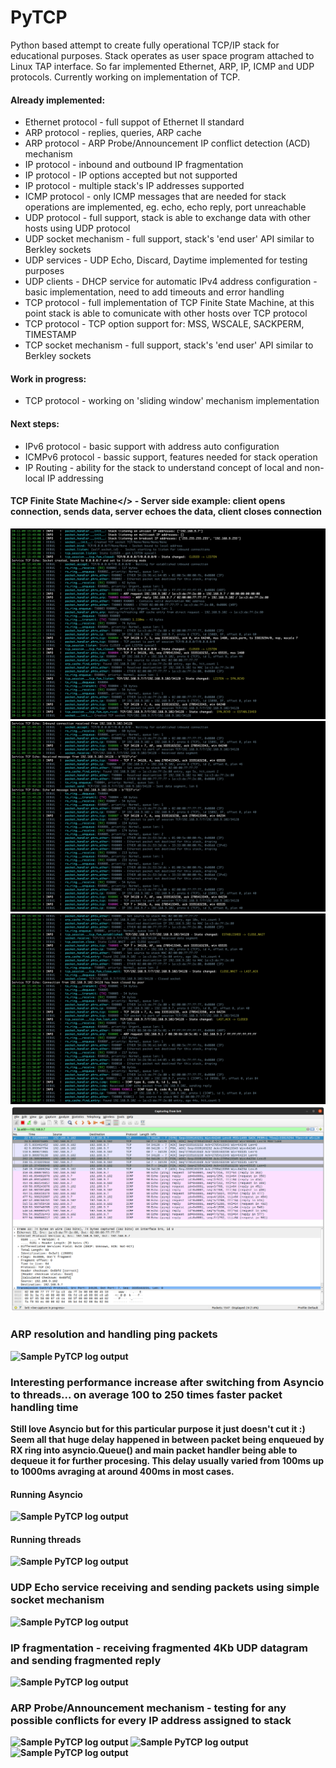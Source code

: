 # PyTCP

Python based attempt to create fully operational TCP/IP stack for educational purposes. Stack operates as user space program attached to Linux TAP interface. So far implemented Ethernet, ARP, IP, ICMP and UDP protocols. Currently working on implementation of TCP.

#### Already implemented:

 - Ethernet protocol - full suppot of Ethernet II standard
 - ARP protocol - replies, queries, ARP cache
 - ARP protocol - ARP Probe/Announcement IP conflict detection (ACD) mechanism
 - IP protocol - inbound and outbound IP fragmentation
 - IP protocol - IP options accepted but not supported
 - IP protocol -  multiple stack's IP addresses supported 
 - ICMP protocol - only ICMP messages that are needed for stack operations are implemented, eg. echo, echo reply, port unreachable
 - UDP protocol - full support, stack is able to exchange data with other hosts using UDP protocol
 - UDP socket mechanism - full support, stack's 'end user' API similar to Berkley sockets
 - UDP services - UDP Echo, Discard, Daytime implemented for testing purposes
 - UDP clients - DHCP service for automatic IPv4 address configuration - basic implementation, need to add timeouts and error handling
 - TCP protocol - full implementation of TCP Finite State Machine, at this point stack is able to comunicate with other hosts over TCP protocol
 - TCP protocol - TCP option support for: MSS, WSCALE, SACKPERM, TIMESTAMP
 - TCP socket mechanism - full support, stack's 'end user' API similar to Berkley sockets

#### Work in progress:

 - TCP protocol - working on 'sliding window' mechanism implementation

#### Next steps:
 
 - IPv6 protocol - basic support with address auto configuration
 - ICMPv6 protocol - bassic support, features needed for stack operation
 - IP Routing - ability for the stack to understand concept of local and non-local IP addressing


#### <b>TCP Finite State Machine</> - Server side example: client opens connection, sends data, server echoes the data, client closes connection
![Sample PyTCP log output](https://github.com/ccie18643/PyTCP/blob/main/pictures/tcp_fsm_srv_01.png)
![Sample PyTCP log output](https://github.com/ccie18643/PyTCP/blob/main/pictures/tcp_fsm_srv_02.png)
![Sample PyTCP log output](https://github.com/ccie18643/PyTCP/blob/main/pictures/tcp_fsm_srv_03.png)
![Sample PyTCP log output](https://github.com/ccie18643/PyTCP/blob/main/pictures/tcp_fsm_srv_04.png)


### ARP resolution and handling ping packets
![Sample PyTCP log output](https://github.com/ccie18643/PyTCP/blob/main/pictures/log_01.png)


### Interesting performance increase after switching from Asyncio to threads... on average 100 to 250 times faster packet handling time

Still love Asyncio but for this particular purpose it just doesn't cut it :) Seem all that huge delay happened in between packet being enqueued by RX ring into asyncio.Queue() and main packet handler being able to dequeue it for further procesing. This delay usually varied from 100ms up to 1000ms avraging at around 400ms in most cases.

#### Running Asyncio
![Sample PyTCP log output](https://github.com/ccie18643/PyTCP/blob/main/pictures/log_02.png)

#### Running threads
![Sample PyTCP log output](https://github.com/ccie18643/PyTCP/blob/main/pictures/log_03.png)


### UDP Echo service receiving and sending packets using simple socket mechanism
![Sample PyTCP log output](https://github.com/ccie18643/PyTCP/blob/main/pictures/log_04.png)


### IP fragmentation - receiving fragmented 4Kb UDP datagram and sending fragmented reply
![Sample PyTCP log output](https://github.com/ccie18643/PyTCP/blob/main/pictures/log_05.png)


### ARP Probe/Announcement mechanism - testing for any possible conflicts for every IP address assigned to stack
![Sample PyTCP log output](https://github.com/ccie18643/PyTCP/blob/main/pictures/log_06.png)
![Sample PyTCP log output](https://github.com/ccie18643/PyTCP/blob/main/pictures/log_07.png)
![Sample PyTCP log output](https://github.com/ccie18643/PyTCP/blob/main/pictures/log_08.png)
